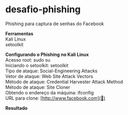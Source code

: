 # desafio-phishing
Phishing para captura de senhas do Facebook

**Ferramentas**  
Kali Linux  
setoolkit

**Configurando o Phishing no Kali Linux**  
Acesso root: sudo su  
Iniciando o setoolkit: setoolkit  
Tipo de ataque: Social-Engineering Attacks  
Vetor de ataque: Web Site Attack Vectors  
Método de ataque: Credential Harvester Attack Method  
Método de ataque: Site Cloner  
Obtendo o endereço da máquina: ifconfig  
URL para clone: [http://www.facebook.com](🔗)

**Resultado**
